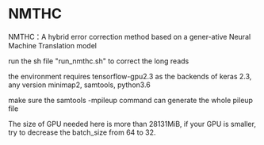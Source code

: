 # NMTHC
NMTHC：A hybrid error correction method based on a gener-ative Neural Machine Translation model    
    
run the sh file "run_nmthc.sh"  to correct the long reads    
    
the environment requires tensorflow-gpu2.3 as the backends of keras 2.3, any version minimap2, samtools, python3.6    
    
make sure the samtools -mpileup command can generate the whole pileup file    

The size of GPU needed here is more than 28131MiB, if your GPU is smaller, try to decrease the batch_size from 64 to 32.    


